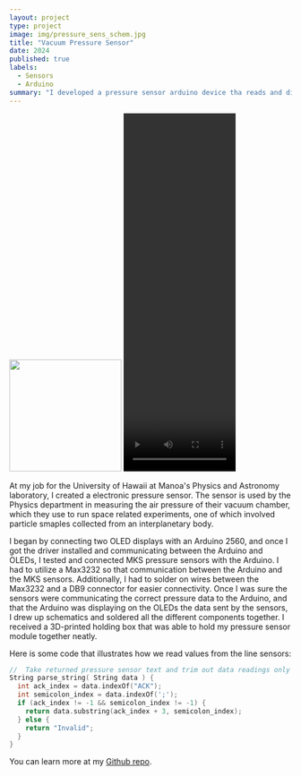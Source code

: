 ```yaml
---
layout: project
type: project
image: img/pressure_sens_schem.jpg
title: "Vacuum Pressure Sensor"
date: 2024
published: true
labels:
  - Sensors
  - Arduino
summary: "I developed a pressure sensor arduino device tha reads and displays the atmospheric pressure readings"
---
```


<div class="text-center p-4">
  <img width="200px" src="../img/pressure_img.jpeg" class="img-thumbnail" >
  <video width="200px" height="640" controls>
        <src="../img/pressure_sens.mp4" type="video/mp4">
  </video>
</div>




At my job for the University of Hawaii at Manoa's Physics and Astronomy laboratory, I created a electronic pressure sensor. The sensor is used by the Physics department in measuring the air pressure of their vacuum chamber, which they use to run space related experiments, one of which involved particle smaples collected from an interplanetary body.

I began by connecting two OLED displays with an Arduino 2560, and once I got the driver installed and communicating between the Arduino and OLEDs, I tested and connected MKS pressure sensors with the Arduino. I had to utilize a Max3232 so that communication between the Arduino and the MKS sensors. Additionally, I had to solder on wires between the Max3232 and a DB9 connector for easier connectivity. Once I was sure the sensors were communicating the correct pressure data to the Arduino, and that the Arduino was displaying on the OLEDs the data sent by the sensors, I drew up schematics and soldered all the different components together. I received a 3D-printed holding box that was able to hold my pressure sensor module together neatly.


Here is some code that illustrates how we read values from the line sensors:
```cpp
//  Take returned pressure sensor text and trim out data readings only
String parse_string( String data ) {
  int ack_index = data.indexOf("ACK");
  int semicolon_index = data.indexOf(';');
  if (ack_index != -1 && semicolon_index != -1) {
    return data.substring(ack_index + 3, semicolon_index);
  } else {
    return "Invalid";
  }
}
```

You can learn more at my [Github repo](https://github.com/komochristian/Pressure_Sens_Disp).
